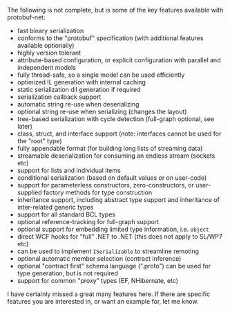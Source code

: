 The following is not complete, but is some of the key features available with protobuf-net:

  * fast binary serialization
  * conforms to the "protobuf" specification (with additional features available optionally)
  * highly version tolerant
  * attribute-based configuration, or explicit configuration with parallel and independent models
  * fully thread-safe, so a single model can be used efficiently
  * optimized IL generation with internal caching
  * static serialization dll generation if required
  * serialization callback support
  * automatic string re-use when deserializing
  * optional string re-use when serializing (changes the layout)
  * tree-based serialization with cycle detection (full-graph optional, see later)
  * class, struct, and interface support (note: interfaces cannot be used for the "root" type)
  * fully appendable format (for building long lists of streaming data)
  * streamable deserialization for consuming an endless stream (sockets etc)
  * support for lists and individual items
  * conditional serialization (based on default values or on user-code)
  * support for parameterless constructors, zero-constructors, or user-supplied factory methods for type construction
  * inheritance support, including abstract type support and inheritance of inter-related generic types
  * support for all standard BCL types
  * optional reference-tracking for full-graph support
  * optional support for embedding limited type information, i.e. `object`
  * direct WCF hooks for "full" .NET to .NET (this does not apply to SL/WP7 etc)
  * can be used to implement `ISerializable` to streamline remoting
  * optional automatic member selection (contract inference)
  * optional "contract first" schema language (".proto") can be used for type generation, but is not required
  * support for common "proxy" types (EF, NHibernate, etc)

I have certainly missed a great many features here. If there are specific features you are interested in, or want an example for, let me know.